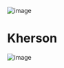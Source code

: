 
![image](https://user-images.githubusercontent.com/34960418/161936940-aab9dc40-18e8-4f97-87f8-209256da1532.png)


# Kherson

![image](https://user-images.githubusercontent.com/34960418/161937052-dc54a670-e0a7-440e-9335-a20b58964279.png)


